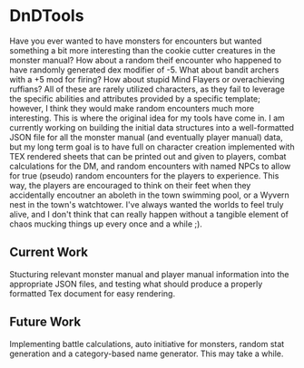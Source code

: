 # DnDTools
Have you ever wanted to have monsters for encounters but wanted something a bit more interesting than the cookie cutter creatures in the monster manual? How about a random theif encounter who happened to have randomly generated dex modifier of -5. What about bandit archers with a +5 mod for firing? How about stupid Mind Flayers or overachieving ruffians? All of these are rarely utilized characters, as they fail to leverage the specific abilities and attributes provided by a specific template; however, I think they would make random encounters much more interesting. This is where the original idea for my tools have come in. I am currently working on building the initial data structures into a well-formatted JSON file for all the monster manual (and eventually player manual) data, but my long term goal is to have full on character creation implemented with TEX rendered sheets that can be printed out and given to players, combat calculations for the DM, and random encounters with named NPCs to allow for true (pseudo) random encounters for the players to experience. This way, the players are encouraged to think on their feet when they accidentally encoutner an aboleth in the town swimming pool, or a Wyvern nest in the town's watchtower. I've always wanted the worlds to feel truly alive, and I don't think that can really happen without a tangible element of chaos mucking things up every once and a while ;).

## Current Work
Stucturing relevant monster manual and player manual information into the appropriate JSON files, and testing what should produce a properly formatted Tex document for easy rendering.

## Future Work
Implementing battle calculations, auto initiative for monsters, random stat generation and a category-based name generator. This may take a while.
